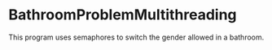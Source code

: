 # BathroomProblemMultithreading
This program uses semaphores to switch the gender allowed in a bathroom. 
